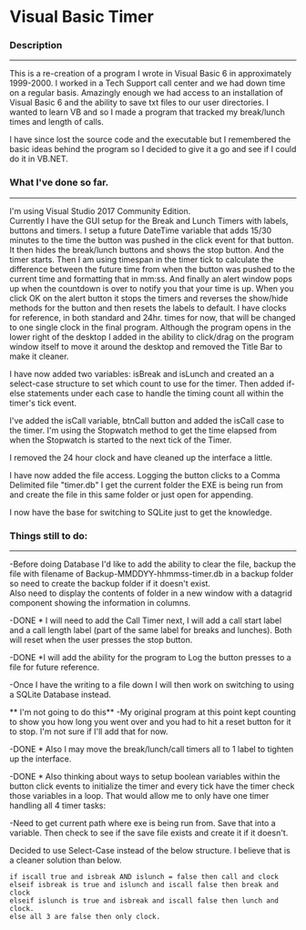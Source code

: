 # Visual Basic Timer

### Description
------
This is a re-creation of a program I wrote in Visual Basic 6 in approximately 1999-2000.  I worked in a Tech Support call center and we had down time on a regular basis.  Amazingly enough we had access to an installation of Visual Basic 6 and the ability to save txt files to our user directories.  I wanted to learn VB and so I made a program that tracked my break/lunch times and length of calls. 

I have since lost the source code and the executable but I remembered the basic ideas behind the program so I decided to give it a go and see if I could do it in VB.NET.  

### What I've done so far.
------
I'm using Visual Studio 2017 Community Edition.  
Currently I have the GUI setup for the Break and Lunch Timers with labels, buttons and timers.  I setup a future DateTime variable that adds 15/30 minutes to the time the button was pushed in the click event for that button. It then hides the break/lunch buttons and shows the stop button.  And the timer starts. Then I am using timespan in the timer tick to calculate the difference between the future time from when the button was pushed to the current time and formatting that in mm:ss.  And finally an alert window pops up when the countdown is over to notify you that your time is up. When you click OK on the alert button it stops the timers and reverses the show/hide methods for the button and then resets the labels to default.
I have clocks for reference, in both standard and 24hr. times for now, that will be changed to one single clock in the final program.  Although the program opens in the lower right of the desktop I added in the ability to click/drag on the program window itself to move it around the desktop and removed the Title Bar to make it cleaner.

I have now added two variables: isBreak and isLunch and created an a select-case structure to set which count to use for the timer.  Then added if-else statements under each case to handle the timing count all within the timer's tick event.  

I've added the isCall variable, btnCall button and added the isCall case to the timer.  I'm using the Stopwatch method to get the time elapsed from when the Stopwatch is started to the next tick of the Timer.  

I removed the 24 hour clock and have cleaned up the interface a little.

I have now added the file access.  Logging the button clicks to a Comma Delimited file "timer.db"  I get the current folder the EXE is being run from and create the file in this same folder or just open for appending.  

I now have the base for switching to SQLite just to get the knowledge.


### Things still to do:
------
-Before doing Database I'd like to add the ability to clear the file, backup the file with filename of Backup-MMDDYY-hhmmss-timer.db in a backup folder so need to create the backup folder if it doesn't exist.  
Also need to display the contents of folder in a new window with a datagrid component showing the information in columns.

-DONE * I will need to add the Call Timer next, I will add a call start label and a call length label (part of the same label for breaks and lunches).  Both will reset when the user presses the stop button.

-DONE *I will add the ability for the program to Log the button presses to a file for future reference.

-Once I have the writing to a file down I will then work on switching to using a SQLite Database instead.

** I'm not going to do this** -My original program at this point kept counting to show you how long you went over and you had to hit a reset button for it to stop.  I'm not sure if I'll add that for now.

-DONE * Also I may move the break/lunch/call timers all to 1 label to tighten up the interface.

-DONE * Also thinking about ways to setup boolean variables within the button click events to initialize the timer and every tick have the timer check those variables in a loop.  That would allow me to only have one timer handling all 4 timer tasks:

-Need to get current path where exe is being run from. Save that into a variable. Then check to see if the save file exists and create it if it doesn't.  

 Decided to use Select-Case instead of the below structure.  I believe that is a cleaner solution than below.
 ```
 if iscall true and isbreak AND islunch = false then call and clock
 elseif isbreak is true and islunch and iscall false then break and clock
 elseif islunch is true and isbreak and iscall false then lunch and clock.
 else all 3 are false then only clock.
 ```
